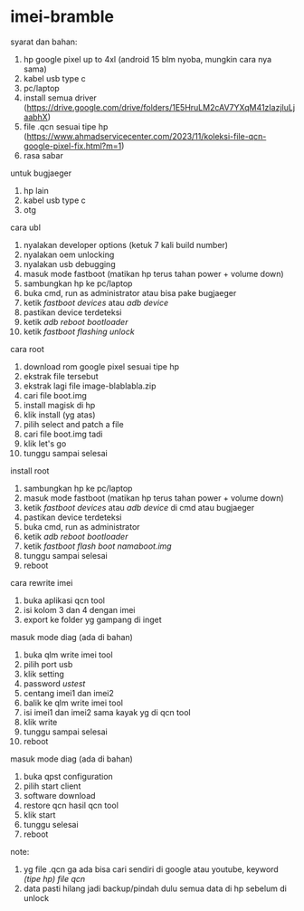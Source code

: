# imei-bramble

syarat dan bahan:
1. hp google pixel up to 4xl (android 15 blm nyoba, mungkin cara nya sama)
2. kabel usb type c
3. pc/laptop
4. install semua driver (https://drive.google.com/drive/folders/1E5HruLM2cAV7YXqM41zIazjluLjaabhX)
5. file .qcn sesuai tipe hp (https://www.ahmadservicecenter.com/2023/11/koleksi-file-qcn-google-pixel-fix.html?m=1)
6. rasa sabar

untuk bugjaeger
1. hp lain
2. kabel usb type c
3. otg


cara ubl
1. nyalakan developer options (ketuk 7 kali build number)
2. nyalakan oem unlocking
3. nyalakan usb debugging
4. masuk mode fastboot (matikan hp terus tahan power + volume down)
5. sambungkan hp ke pc/laptop
6. buka cmd, run as administrator atau bisa pake bugjaeger
7. ketik _fastboot devices_ atau _adb device_
8. pastikan device terdeteksi
9. ketik _adb reboot bootloader_
10. ketik _fastboot flashing unlock_

cara root
1. download rom google pixel sesuai tipe hp
2. ekstrak file tersebut
3. ekstrak lagi file image-blablabla.zip
4. cari file boot.img
5. install magisk di hp
6. klik install (yg atas)
7. pilih select and patch a file
8. cari file boot.img tadi
9. klik let's go
10. tunggu sampai selesai

install root
1. sambungkan hp ke pc/laptop
2. masuk mode fastboot (matikan hp terus tahan power + volume down)
3. ketik _fastboot devices_ atau _adb device_ di cmd atau bugjaeger
4. pastikan device terdeteksi
5. buka cmd, run as administrator
6. ketik _adb reboot bootloader_
7. ketik _fastboot flash boot namaboot.img_
8. tunggu sampai selesai
9. reboot

cara rewrite imei
1. buka aplikasi qcn tool
2. isi kolom 3 dan 4 dengan imei
3. export ke folder yg gampang di inget

masuk mode diag (ada di bahan)
1. buka qlm write imei tool
2. pilih port usb
3. klik setting
4. password _ustest_
5. centang imei1 dan imei2
6. balik ke qlm write imei tool
7. isi imei1 dan imei2 sama kayak yg di qcn tool
8. klik write
9. tunggu sampai selesai
10. reboot

masuk mode diag (ada di bahan)
1. buka qpst configuration
2. pilih start client
3. software download
4. restore qcn hasil qcn tool
5. klik start
6. tunggu selesai
7. reboot

note:
1. yg file .qcn ga ada bisa cari sendiri di google atau youtube, keyword _(tipe hp) file qcn_
2. data pasti hilang jadi backup/pindah dulu semua data di hp sebelum di unlock 
